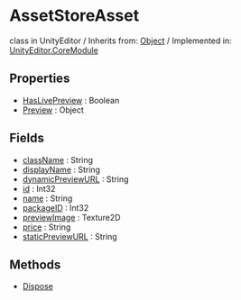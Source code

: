 # AssetStoreAsset
class in UnityEditor
 / Inherits from: <a href="https://docs.unity3d.com/6000.0/Documentation/ScriptReference/Object.html" target="_blank">Object</a> / Implemented in: <a href="https://docs.unity3d.com/6000.0/Documentation/ScriptReference/UnityEditor.CoreModule.html" target="_blank">UnityEditor.CoreModule</a>
## Properties
- <a href="https://docs.unity3d.com/6000.0/Documentation/ScriptReference/AssetStoreAsset-HasLivePreview.html" target="_blank">HasLivePreview</a> : Boolean
- <a href="https://docs.unity3d.com/6000.0/Documentation/ScriptReference/AssetStoreAsset-Preview.html" target="_blank">Preview</a> : Object
## Fields
- <a href="https://docs.unity3d.com/6000.0/Documentation/ScriptReference/AssetStoreAsset-className.html" target="_blank">className</a> : String
- <a href="https://docs.unity3d.com/6000.0/Documentation/ScriptReference/AssetStoreAsset-displayName.html" target="_blank">displayName</a> : String
- <a href="https://docs.unity3d.com/6000.0/Documentation/ScriptReference/AssetStoreAsset-dynamicPreviewURL.html" target="_blank">dynamicPreviewURL</a> : String
- <a href="https://docs.unity3d.com/6000.0/Documentation/ScriptReference/AssetStoreAsset-id.html" target="_blank">id</a> : Int32
- <a href="https://docs.unity3d.com/6000.0/Documentation/ScriptReference/AssetStoreAsset-name.html" target="_blank">name</a> : String
- <a href="https://docs.unity3d.com/6000.0/Documentation/ScriptReference/AssetStoreAsset-packageID.html" target="_blank">packageID</a> : Int32
- <a href="https://docs.unity3d.com/6000.0/Documentation/ScriptReference/AssetStoreAsset-previewImage.html" target="_blank">previewImage</a> : Texture2D
- <a href="https://docs.unity3d.com/6000.0/Documentation/ScriptReference/AssetStoreAsset-price.html" target="_blank">price</a> : String
- <a href="https://docs.unity3d.com/6000.0/Documentation/ScriptReference/AssetStoreAsset-staticPreviewURL.html" target="_blank">staticPreviewURL</a> : String
## Methods
- <a href="https://docs.unity3d.com/6000.0/Documentation/ScriptReference/AssetStoreAsset.Dispose.html" target="_blank">Dispose</a>
